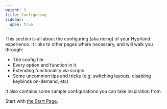 ```yaml
---
weight: 3
title: Configuring
sidebar:
  open: true
---
```


This section is all about the configuring (aka ricing) of your Hyprland experience.
It links to other pages where necessary, and will walk you through:

- The config file
- Every option and function in it
- Extending functionality via scripts
- Some uncommon tips and tricks (e.g. switching layouts, disabling keybinds on-demand, etc)

It also contains some sample configurations you can take inspiration from.

Start with [the Start Page](../Start).
